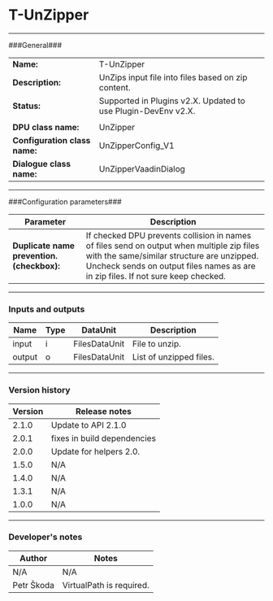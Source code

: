 # T-UnZipper #
----------

###General###

|                              |                                                  |
|------------------------------|--------------------------------------------------|
|**Name:**                     |T-UnZipper                                        |
|**Description:**              |UnZips input file into files based on zip content. |
|**Status:**                   |Supported in Plugins v2.X. Updated to use Plugin-DevEnv v2.X.       |
|                              |                      |
|**DPU class name:**           |UnZipper              | 
|**Configuration class name:** |UnZipperConfig_V1     |
|**Dialogue class name:**      |UnZipperVaadinDialog  |

***

###Configuration parameters###

|Parameter                                       |Description                                                              |                                                        
|------------------------------------------------|-------------------------------------------------------------------------|
|**Duplicate name prevention. (checkbox):**     |If checked DPU prevents collision in names of files send on output when multiple zip files with the same/similar structure are unzipped. Uncheck sends on output files names as are in zip files. If not sure keep checked. |

***

### Inputs and outputs ###

|Name    |Type           |DataUnit      |Description            |
|--------|---------------|--------------|-----------------------|
|input   |i              |FilesDataUnit |File to unzip.          |
|output  |o              |FilesDataUnit |List of unzipped files. |

***

### Version history ###

|Version          |Release notes               |
|-----------------|----------------------------|
|2.1.0            | Update to API 2.1.0        |
|2.0.1            | fixes in build dependencies |
|2.0.0            |Update for helpers 2.0.     |
|1.5.0            |N/A                          |
|1.4.0            |N/A                          |
|1.3.1            |N/A                          |
|1.0.0            |N/A                          |

***

### Developer's notes ###

|Author           |Notes                           |
|-----------------|--------------------------------|
|N/A              |N/A                             |
|Petr Škoda       |VirtualPath is required.        |
